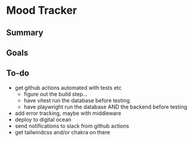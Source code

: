 # Mood Tracker

## Summary

## Goals

## To-do

- get github actions automated with tests etc
  - figure out the build step...
  - have vitest run the database before testing
  - have playwright run the database AND the backend before testing
- add error tracking, maybe with middleware
- deploy to digital ocean
- send notifications to slack from github actions
- get tailwindcss and/or chakra on there
